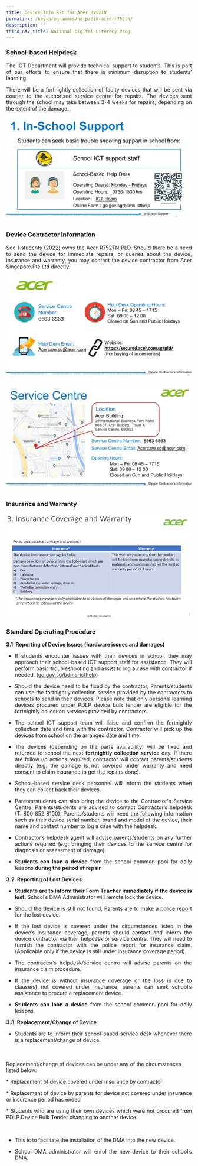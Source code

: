 ```yaml
---
title: Device Info Kit for Acer R752TN
permalink: /key-programmes/ndlp/dik-acer-r752tn/
description: ""
third_nav_title: National Digital Literacy Prog
---
```




### School-based Helpdesk

<p style="text-align:justify">The ICT Department will provide technical support to students.    This is part of our efforts to ensure that there is minimum disruption to students’ learning.  </p>

<p style="text-align:justify">There will be a fortnightly collection of faulty devices that will be sent via courier to the authorised service centre for repairs. The devices sent through the school may take between 3-4 weeks for repairs, depending on the extent of the damage.</p>

![School-based Helpdesk](/images/Keyprogrammes/Ndlp/41-acer-device-support-01.png)



### Device Contractor Information

<p style="text-align:justify">Sec 1 students (2022) owns the Acer R752TN PLD.  Should there be a need to send the device for immediate repairs, or queries about the device, insurance and warranty, you may contact the device contractor from Acer Singapore Pte Ltd directly.</p>

![Device Contractor Information](/images/Keyprogrammes/Ndlp/41-acer-device-support-02.png)

![Service Centre](/images/Keyprogrammes/Ndlp/41-acer-device-support-03.png)

### Insurance and Warranty

![Insurance and Warranty](/images/Keyprogrammes/Ndlp/41-acer-device-support-04.png)

### Standard Operating Procedure

**3.1.  Reporting of Device Issues (hardware issues and damages)**

* <p style="text-align:justify">If students encounter issues with their devices in school, they may approach their school-based ICT support staff for assistance. They will perform basic troubleshooting and assist to log a case with contractor if needed. (<a href="https://form.gov.sg/#!/6003ab0667a3e600110513fe">go.gov.sg/bdms-icthelp</a>)</p>

* <p style="text-align:justify">Should the device need to be fixed by the contractor, Parents/students can use the fortnightly collection service provided by the contractors to schools to send in their devices.  Please note that only personal learning devices procured under PDLP device bulk tender are eligible for the fortnightly collection services provided by contractors.</p>

* <p style="text-align:justify">The school ICT support team will liaise and confirm the fortnightly collection date and time with the contractor. Contractor will pick up the devices from school on the arranged date and time.</p>

* <p style="text-align:justify">The devices (depending on the parts availability) will be fixed and returned to school the next <b>fortnightly collection service</b> day. If there are follow up actions required, contractor will contact parents/students directly (e.g. the damage is not covered under warranty and need consent to claim insurance to get the repairs done).</p>

* <p style="text-align:justify">School-based service desk personnel will inform the students when they can collect back their devices.</p>

* <p style="text-align:justify">Parents/students can also bring the device to the Contractor's Service Centre.  Parents/students are advised to contact Contractor’s helpdesk (T: 800 852 8100). Parents/students will need the following information such as their device serial number, brand and model of the device, their name and contact number to log a case with the helpdesk.</p>
* <p style="text-align:justify">Contractor’s helpdesk agent will advise parents/students on any further actions required (e.g. bringing their devices to the service centre for diagnosis or assessment of damage).</p>
* <p style="text-align:justify"><b>Students can loan a device</b> from the school common pool for daily lessons <b>during the period of repair</b></p>

**3.2. Reporting of Lost Devices**

* <p style="text-align:justify"><b>Students are to inform their Form Teacher immediately if the device is lost.</b>  School’s DMA Administrator will remote lock the device.  </p>

* <p style="text-align:justify">Should the device is still not found, Parents are to make a police report for the lost device.</p>

* <p style="text-align:justify">If the lost device is covered under the circumstances listed in the device’s insurance coverage, parents should contact and inform the device contractor via their helpdesk or service centre. They will need to furnish the contractor with the police report for insurance claim. (Applicable only if the device is still under insurance coverage period).</p>

* <p style="text-align:justify">The contractor’s helpdesk/service centre will advise parents on the insurance claim procedure.</p>

* <p style="text-align:justify">If the device is without insurance coverage or the loss is due to clause(s) not covered under insurance, parents can seek school’s assistance to procure a replacement device.</p>

* <p style="text-align:justify"><b>Students can loan a device</b> from the school common pool for daily lessons.</p>

**3.3.  Replacement/Change of Device**

* <p style="text-align:justify">Students are to inform their school-based service desk whenever there is a replacement/change of device.
<br><br>Replacement/change of devices can be under any of the circumstances listed below:</p>
	<p style="text-align:justify">* Replacement of device covered under insurance by contractor</p>
	<p style="text-align:justify">* Replacement of device by parents for device not covered under insurance or insurance period has ended</p>
	<p style="text-align:justify">* Students who are using their own devices which were not procured from PDLP Device Bulk Tender changing to another device.</p>
<br>
*  <p style="text-align:justify">This is to facilitate the installation of the DMA into the new device.</p>

*  <p style="text-align:justify">School DMA administrator will enrol the new device to their school’s DMA.</p>